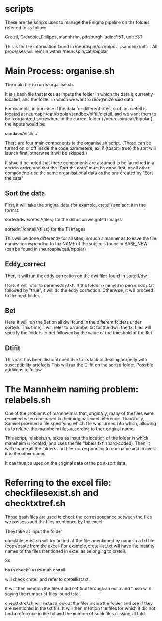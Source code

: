 scripts
=======

These are the scripts used to manage the Enigma pipeline on the folders referred to as follow:

Creteil, Grenoble_Philipps, mannheim, pittsburgh, udine1.5T, udine3T

This is for the information found in /neurospin/cati/bipolar/sandbox/niftii . All processes will remain within /neurospin/cati/bipolar

Main Process: organise.sh
============

The main file to run is organise.sh. 

It is a bash file that takes as inputs the folder in which the data is currently located, and the folder 
in which we want to reorganize said data.

For example, in our case if the data for different sites, such as creteil is located at neurospin/cati/bipolar/sandbox/niftii/creteil, and we want them to be reorganized somewhere in the current folder ( /neurospin/cati/bipolar ), the inputs would be:

sandbox/niftii/	./


There are four main components to the organise.sh script.
(Those can be turned on or off inside the code parameters, ex: if {tosort=true} the sort will launch first, otherwise it will be skipped.)

It should be noted that these components are assumed to be launched in a certain order, and that the "Sort the data" must be done first, as all other components use the same organisational data as the one created by "Sort the data"

Sort the data
-------

First, it will take the original data (for example, creteil)
and sort it in the format:

sorted/dwi/creteil/{files}	for the diffusion weighted images

sorted/t1/creteil/{files}	for the T1 images

This will be done differently for all sites, in such a manner as to have the file names corresponding to the NAME of the subjects found in BASE_NEW (can be found in /neurospin/cati/bipolar)

Eddy_correct
-------

Then, it will run the eddy correction on the dwi files found in sorted/dwi.

Here, it will refer to parameddy.txt . If the folder is named in parameddy.txt followed by "true",
it will do the eddy correction. Otherwise, it will proceed to the next folder.

Bet
-------

Here, it will run the Bet on all dwi found in the different folders under sorted/.
This time, it will refer to parambet.txt for the dwi
: the txt files will specify the folders to bet followed by
the value of the threshold of the Bet

Dtifit
-------

This part has been discontinued due to its lack of dealing properly with susceptibility artefacts
This will run the Dtifit on the sorted folder. Possible additions to follow.


The Mannheim naming problem: relabels.sh
========

One of the problems of mannheim is that, originally, many of the files were renamed when compared to their
original excel reference. Thankfully, Samuel provided a file specifying which file was turned into which, allowing us to relabel
the mannheim files according to their original name.

This script, relabels.sh, takes as input the location of the folder in which mannheim is located, and uses the file "labels.txt"
(hard-coded). Then, it will rename all the folders and files corresponding to one name and convert it to the other name.

It can thus be used on the original data or the post-sort data.


Referring to the excel file: checkfilesexist.sh and checktxtref.sh
========


Those bash files are used to check the correspondance between the files we possess and the files mentioned by the excel.

They take as input the folder

checkfilesexist.sh will try to find all the files mentioned by name in a txt file (copy/paste from the excel)
For example, creteillist.txt will have the identity names of the files mentioned in excel as belonging to creteil.

So

bash checkfilesexist.sh creteil 

will check creteil and refer to creteillist.txt .

It will then mention the files it did not find through an echo and finish with saying the number of files found total.


checktxtref.sh will instead look at the files inside the folder and see if they are mentioned in the txt file. It will then 
mention the files for which it did not find a reference in the txt and the number of such files missing all told.






